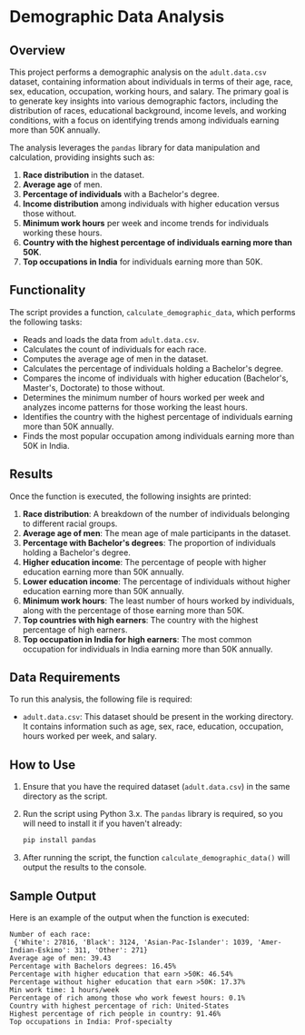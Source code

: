 # Demographic Data Analysis

## Overview

This project performs a demographic analysis on the `adult.data.csv` dataset, containing information about individuals in terms of their age, race, sex, education, occupation, working hours, and salary. The primary goal is to generate key insights into various demographic factors, including the distribution of races, educational background, income levels, and working conditions, with a focus on identifying trends among individuals earning more than 50K annually.

The analysis leverages the `pandas` library for data manipulation and calculation, providing insights such as:

1. **Race distribution** in the dataset.
2. **Average age** of men.
3. **Percentage of individuals** with a Bachelor's degree.
4. **Income distribution** among individuals with higher education versus those without.
5. **Minimum work hours** per week and income trends for individuals working these hours.
6. **Country with the highest percentage of individuals earning more than 50K**.
7. **Top occupations in India** for individuals earning more than 50K.

## Functionality

The script provides a function, `calculate_demographic_data`, which performs the following tasks:

- Reads and loads the data from `adult.data.csv`.
- Calculates the count of individuals for each race.
- Computes the average age of men in the dataset.
- Calculates the percentage of individuals holding a Bachelor's degree.
- Compares the income of individuals with higher education (Bachelor's, Master's, Doctorate) to those without.
- Determines the minimum number of hours worked per week and analyzes income patterns for those working the least hours.
- Identifies the country with the highest percentage of individuals earning more than 50K annually.
- Finds the most popular occupation among individuals earning more than 50K in India.

## Results

Once the function is executed, the following insights are printed:

1. **Race distribution**: A breakdown of the number of individuals belonging to different racial groups.
2. **Average age of men**: The mean age of male participants in the dataset.
3. **Percentage with Bachelor's degrees**: The proportion of individuals holding a Bachelor's degree.
4. **Higher education income**: The percentage of people with higher education earning more than 50K annually.
5. **Lower education income**: The percentage of individuals without higher education earning more than 50K annually.
6. **Minimum work hours**: The least number of hours worked by individuals, along with the percentage of those earning more than 50K.
7. **Top countries with high earners**: The country with the highest percentage of high earners.
8. **Top occupation in India for high earners**: The most common occupation for individuals in India earning more than 50K annually.

## Data Requirements

To run this analysis, the following file is required:

- `adult.data.csv`: This dataset should be present in the working directory. It contains information such as age, sex, race, education, occupation, hours worked per week, and salary.

## How to Use

1. Ensure that you have the required dataset (`adult.data.csv`) in the same directory as the script.
2. Run the script using Python 3.x. The `pandas` library is required, so you will need to install it if you haven't already:

    ```bash
    pip install pandas
    ```

3. After running the script, the function `calculate_demographic_data()` will output the results to the console.

## Sample Output

Here is an example of the output when the function is executed:

```
Number of each race:
 {'White': 27816, 'Black': 3124, 'Asian-Pac-Islander': 1039, 'Amer-Indian-Eskimo': 311, 'Other': 271}
Average age of men: 39.43
Percentage with Bachelors degrees: 16.45%
Percentage with higher education that earn >50K: 46.54%
Percentage without higher education that earn >50K: 17.37%
Min work time: 1 hours/week
Percentage of rich among those who work fewest hours: 0.1%
Country with highest percentage of rich: United-States
Highest percentage of rich people in country: 91.46%
Top occupations in India: Prof-specialty
```
